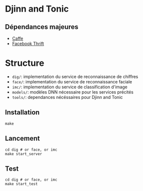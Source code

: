 # Djinn and Tonic

## Dépendances majeures

- [Caffe](http://caffe.berkeleyvision.org/)
- [Facebook Thrift](https://github.com/facebook/fbthrift)

# Structure

- `dig/`: implementation du service de reconnaissance de chiffres
- `face/`: implementation du service de reconnaissance faciale
- `imc/`: implementation du service de classification d'image
- `models/`: modèles DNN nécessaire pour les services précités
- `tools/`: dependances nécéssaires pour Djinn and Tonic

## Installation

```
make
```

## Lancement

```
cd dig # or face, or imc
make start_server
```

## Test

```
cd dig # or face, or imc
make start_test
```

